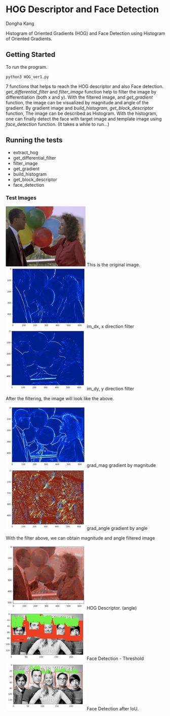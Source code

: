 # HOG Descriptor and Face Detection

Dongha Kang


Histogram of Oriented Gradients (HOG) and Face Detection using Histogram of Oriented Gradients.

## Getting Started

To run the program.

```
python3 HOG_ver1.py
```

7 functions that helps to reach the HOG descriptor and also Face detection.
*get_differential_filter* and *filter_image* function help to filter the image by differentiation (both x and y).
With the filtered image, and *get_gradient* function, the image can be visualized by magnitude and angle of the gradient.
By gradient image and *build_histogram*, *get_block_descriptor* function, The image can be described as
Histogram. With the histogram, one can finally detect the face with target image and template image using *face_detection* function.
(It takes a while to run...)

## Running the tests

* extract_hog
* get_differential_filter
* filter_image
* get_gradient
* build_histogram
* get_block_descriptor
* face_detection

### Test Images

<img src="./img/original.png" width="50%" height="50%">
This is the original image.



<img src="./img/im_dx.png" width="50%" height="50%">
im_dx, x direction filter



<img src="./img/im_dy.png" width="50%" height="50%">
im_dy, y direction filter

After the filtering, the image will look like the above.



<img src="./img/grad_mag.png" width="50%" height="50%">
grad_mag gradient by magnitude

<img src="./img/grad_angle.png" width="50%" height="50%">
grad_angle gradient by angle

With the filter above, we can obtain magnitude and angle filtered image





<img src="./img/HOG.png" width="50%" height="50%">
HOG Descriptor. (angle)





<img src="./img/threshold.png" width="50%" height="50%">
Face Detection - Threshold

<img src="./img/IoU.png" width="50%" height="50%">
Face Detection after IoU.
